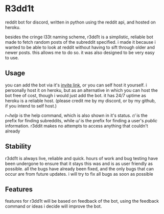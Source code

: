 # R3dd1t
reddit bot for discord, written in python using the reddit api, and hosted on heroku.

besides the cringe l33t naming scheme, r3dd1t is a simplistic, reliable bot made to fetch random posts of the subreddit specified. i made it because i wanted to be able to look at reddit without having to sift through older and newer posts. this allows me to do so. it was also designed to be very easy to use.

## Usage
you can add the bot via it's [invite link](https://discordapp.com/channels/422293824770146304/422311739028275210/695417594420658177), or you can self host it yourself.
i personally host it on heroku, but as an alternative in which you can host the bot free of cost, though i would just add the bot.
it has 24/7 uptime as heroku is a reliable host. (please credit me by my discord, or by my github, if you intend to self host.)

*r~help* is the help command, which is also shown in it's status. *r/* is the prefix for finding subreddits, while *u/* is the prefix for finding a user's *public* information. r3ddit makes no attempts to access anything that couldn't already

## Stability
r3dd1t is always live, reliable and quick. hours of work and bug testing have been undergone to ensure that it stays this was and is as user friendly as possible. all the bugs have already been fixed, and the only bugs that can occur are from future updates.
i will try to fix all bugs as soon as possible

## Features
features for r3dd1t will be based on feedback of the bot, using the feedback command or ideas i decide will improve the bot.
